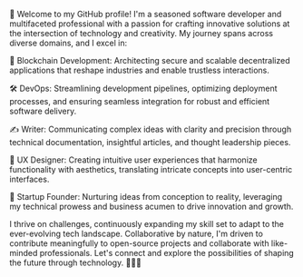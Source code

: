 👋 Welcome to my GitHub profile! I'm a seasoned software developer and multifaceted professional with a passion for crafting innovative solutions at the intersection of technology and creativity. My journey spans across diverse domains, and I excel in:

🔗 Blockchain Development: Architecting secure and scalable decentralized applications that reshape industries and enable trustless interactions.

🛠️ DevOps: Streamlining development pipelines, optimizing deployment processes, and ensuring seamless integration for robust and efficient software delivery.

✍️ Writer: Communicating complex ideas with clarity and precision through technical documentation, insightful articles, and thought leadership pieces.

🎨 UX Designer: Creating intuitive user experiences that harmonize functionality with aesthetics, translating intricate concepts into user-centric interfaces.

🚀 Startup Founder: Nurturing ideas from conception to reality, leveraging my technical prowess and business acumen to drive innovation and growth.

I thrive on challenges, continuously expanding my skill set to adapt to the ever-evolving tech landscape. Collaborative by nature, I'm driven to contribute meaningfully to open-source projects and collaborate with like-minded professionals. Let's connect and explore the possibilities of shaping the future through technology. 🚀🔑🌌

<!---
OtienoKeith/OtienoKeith is a ✨ special ✨ repository because its `README.md` (this file) appears on your GitHub profile.
You can click the Preview link to take a look at your changes.
--->
